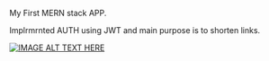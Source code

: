My First MERN stack APP.

Implrmrnted AUTH using JWT and main purpose is to shorten links.

[![IMAGE ALT TEXT HERE](https://img.youtube.com/vi/Bl-fjn-CxMM/0.jpg)](https://www.youtube.com/watch?v=Bl-fjn-CxMM)

